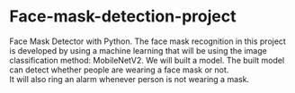 # Face-mask-detection-project
Face Mask Detector with Python. 
The face mask recognition in this project is developed by using a machine learning that will be using the image classification method: MobileNetV2.
We will built a model. 
The built model can detect whether people are wearing a face mask or not. \
It will also ring an alarm whenever person is not wearing a mask.
